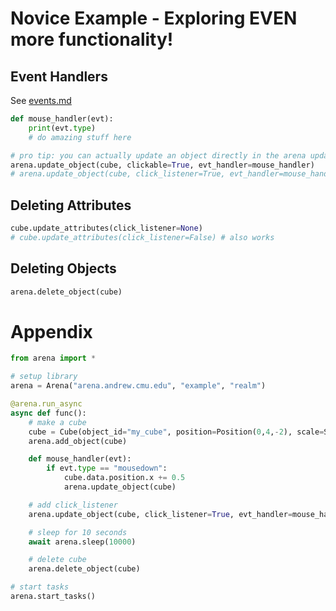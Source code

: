 # Novice Example - Exploring EVEN more functionality!

## Event Handlers
See [events.md](events.md)
```python
def mouse_handler(evt):
    print(evt.type)
    # do amazing stuff here

# pro tip: you can actually update an object directly in the arena update_object function
arena.update_object(cube, clickable=True, evt_handler=mouse_handler)
# arena.update_object(cube, click_listener=True, evt_handler=mouse_handler) # also works
```

## Deleting Attributes
```python
cube.update_attributes(click_listener=None)
# cube.update_attributes(click_listener=False) # also works
```

## Deleting Objects
```python
arena.delete_object(cube)
```

# Appendix
```python
from arena import *

# setup library
arena = Arena("arena.andrew.cmu.edu", "example", "realm")

@arena.run_async
async def func():
    # make a cube
    cube = Cube(object_id="my_cube", position=Position(0,4,-2), scale=Scale(2,2,2))
    arena.add_object(cube)

    def mouse_handler(evt):
        if evt.type == "mousedown":
            cube.data.position.x += 0.5
            arena.update_object(cube)

    # add click_listener
    arena.update_object(cube, click_listener=True, evt_handler=mouse_handler)

    # sleep for 10 seconds
    await arena.sleep(10000)

    # delete cube
    arena.delete_object(cube)

# start tasks
arena.start_tasks()
```
